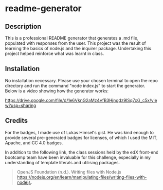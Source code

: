 # readme-generator

## Description

This is a professional README generator that generates a .md file, populated with responses from the user. This project was the result of learning the basics of node.js and the inquirer package. Undertaking this project helped reinforce what was learnt in class.

## Installation

No installation necessary. Please use your chosen terminal to open the repo directory and run the command "node index.js" to start the generator. Below is a video showing how the generator works:

https://drive.google.com/file/d/1e6VknG2aMz4vfB3Hjngdz9ISq7cG_c5x/view?usp=sharing 

## Credits

For the badges, I made use of Lukas Himsel's gist. He was kind enough to provide several pre-generated badges for licenses, of which I used the MIT, Apache, and CC 4.0 badges.

In addition to the following link, the class sessions held by the edX front-end bootcamp team have been invaluable for this challenge, especially in my understanding of template literals and utilising packages.

> OpenJS Foundation (n.d.). Writing files with Node.js https://nodejs.org/en/learn/manipulating-files/writing-files-with-nodejs.
